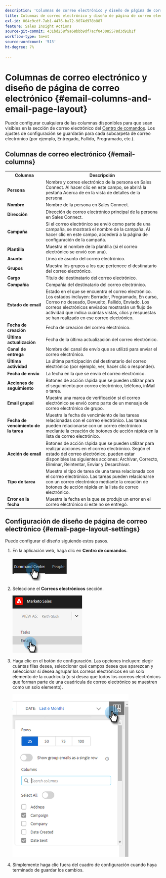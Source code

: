 ```yaml
---
description: 'Columnas de correo electrónico y diseño de página de correo electrónico: documentos de Marketo, documentación del producto'
title: Columnas de correo electrónico y diseño de página de correo electrónico
exl-id: 004c9cdf-7ab1-4476-ba72-9074d978b887
feature: Sales Insight Actions
source-git-commit: 431bd258f9a68bbb9df7acf043085578d3d91b1f
workflow-type: tm+mt
source-wordcount: '513'
ht-degree: 7%

---
```


# Columnas de correo electrónico y diseño de página de correo electrónico {#email-columns-and-email-page-layout}

Puede configurar cualquiera de las columnas disponibles para que sean visibles en la sección de correo electrónico del [Centro de comandos](/help/marketo/product-docs/marketo-sales-insight/actions/email/command-center/command-center-overview.md). Los ajustes de configuración se guardarán para cada subcarpeta de correo electrónico (por ejemplo, Entregado, Fallido, Programado, etc.).

## Columnas de correo electrónico {#email-columns}

<table> 
 <colgroup> 
  <col> 
  <col> 
 </colgroup> 
 <tbody> 
  <tr> 
   <th>Columna</th> 
   <th>Descripción</th> 
  </tr> 
  <tr> 
   <td><strong>Persona</td> 
   <td>Nombre y correo electrónico de la persona en Sales Connect. Al hacer clic en este campo, se abrirá la pestaña Acerca de en la vista de detalles de la persona.</td> 
  </tr> 
  <tr> 
   <td><strong>Nombre</td> 
   <td>Nombre de la persona en Sales Connect.</td> 
  </tr> 
  <tr> 
   <td><strong>Dirección</td> 
   <td>Dirección de correo electrónico principal de la persona en Sales Connect.</td> 
  </tr> 
  <tr> 
   <td><strong>Campaña</td> 
   <td>Si el correo electrónico se envió como parte de una campaña, se mostrará el nombre de la campaña. Al hacer clic en este campo, accederá a la página de configuración de la campaña.</td> 
  </tr> 
  <tr> 
   <td><strong>Plantilla</td> 
   <td>Muestra el nombre de la plantilla (si el correo electrónico se envió con una).</td> 
  </tr> 
  <tr> 
   <td><strong>Asunto</td> 
   <td>Línea de asunto del correo electrónico.</td> 
  </tr> 
  <tr> 
   <td><strong>Grupos</td> 
   <td>Muestra los grupos a los que pertenece el destinatario del correo electrónico.</td> 
  </tr> 
  <tr> 
   <td><strong>Cargo</td> 
   <td>Título del destinatario del correo electrónico.</td> 
  </tr> 
  <tr> 
   <td><strong>Compañía</td> 
   <td>Compañía del destinatario del correo electrónico.</td> 
  </tr> 
  <tr> 
   <td><strong>Estado de email</td> 
   <td>Estado en el que se encuentra el correo electrónico. Los estados incluyen: Borrador, Programado, En curso, Correo no deseado, Devuelto, Fallido, Enviado. Los correos electrónicos enviados mostrarán un flujo de actividad que indica cuántas vistas, clics y respuestas se han realizado en ese correo electrónico.</td> 
  </tr> 
  <tr> 
   <td><strong>Fecha de creación</td> 
   <td>Fecha de creación del correo electrónico.</td> 
  </tr> 
  <tr> 
   <td><strong>Última actualización</td> 
   <td>Fecha de la última actualización del correo electrónico.</td> 
  </tr> 
  <tr> 
   <td><strong>Canal de entrega</td> 
   <td>Nombre del canal de envío que se utilizó para enviar el correo electrónico.</td> 
  </tr> 
  <tr> 
   <td><strong>Última actividad</td> 
   <td>La última participación del destinatario del correo electrónico (por ejemplo, ver, hacer clic o responder).</td> 
  </tr> 
  <tr> 
   <td><strong>Fecha de envío</td> 
   <td>La fecha en la que se envió el correo electrónico.</td> 
  </tr> 
  <tr> 
   <td><strong>Acciones de seguimiento</td> 
   <td>Botones de acción rápida que se pueden utilizar para el seguimiento por correo electrónico, teléfono, inMail o tarea.</td> 
  </tr> 
  <tr> 
   <td><strong>Email grupal</td> 
   <td>Muestra una marca de verificación si el correo electrónico se envió como parte de un mensaje de correo electrónico de grupo.</td> 
  </tr> 
  <tr> 
   <td><strong>Fecha de vencimiento de la tarea</td> 
   <td>Muestra la fecha de vencimiento de las tareas relacionadas con el correo electrónico. Las tareas pueden relacionarse con un correo electrónico mediante la creación de botones de acción rápida en la lista de correo electrónico.</td> 
  </tr> 
  <tr> 
   <td><strong>Acción de email</td> 
   <td>Botones de acción rápida que se pueden utilizar para realizar acciones en el correo electrónico. Según el estado del correo electrónico, pueden estar disponibles las siguientes acciones: Archivar, Correcto, Eliminar, Reintentar, Enviar y Desarchivar.</td> 
  </tr> 
  <tr> 
   <td><strong>Tipo de tarea</td> 
   <td>Muestra el tipo de tarea de una tarea relacionada con el correo electrónico. Las tareas pueden relacionarse con un correo electrónico mediante la creación de botones de acción rápida en la lista de correo electrónico.</td> 
  </tr> 
  <tr> 
   <td><strong>Error en la fecha</td> 
   <td>Muestra la fecha en la que se produjo un error en el correo electrónico si este no se entregó.</td> 
  </tr> 
 </tbody> 
</table>

## Configuración de diseño de página de correo electrónico {#email-page-layout-settings}

Puede configurar el diseño siguiendo estos pasos.

1. En la aplicación web, haga clic en **Centro de comandos**.

   ![](assets/email-columns-and-email-page-layout-1.png)

1. Seleccione el **Correos electrónicos** sección.

   ![](assets/email-columns-and-email-page-layout-2.png)

1. Haga clic en el botón de configuración. Las opciones incluyen: elegir cuántas filas desea, seleccionar qué campos desea que aparezcan y seleccionar si desea agrupar los correos electrónicos en un solo elemento de la cuadrícula (o si desea que todos los correos electrónicos que forman parte de una cuadrícula de correo electrónico se muestren como un solo elemento).

   ![](assets/email-columns-and-email-page-layout-3.png)

1. Simplemente haga clic fuera del cuadro de configuración cuando haya terminado de guardar los cambios.
